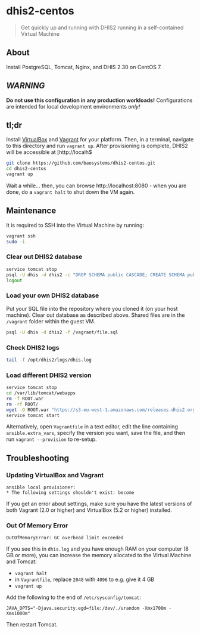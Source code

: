 # dhis2-centos

> Get quickly up and running with DHIS2 running in a self-contained Virtual Machine

## About

Install PostgreSQL, Tomcat, Nginx, and DHIS 2.30 on CentOS 7.

## _WARNING_

**Do not use this configuration in any production workloads!** Configurations are intended for local development environments _only!_

## tl;dr

Install [VirtualBox](https://www.virtualbox.org/wiki/Downloads) and [Vagrant](https://www.vagrantup.com/downloads.html) for your platform. Then, in a terminal, navigate to this directory and run `vagrant up`. After provisioning is complete, DHIS2 will be accessible at [http://localh$

```bash
git clone https://github.com/baosystems/dhis2-centos.git
cd dhis2-centos
vagrant up
```

Wait a while... then, you can browse http://localhost:8080 - when you are done, do a `vagrant halt` to shut down the VM again.

## Maintenance

It is required to SSH into the Virtual Machine by running:

```bash
vagrant ssh
sudo -i
```

### Clear out DHIS2 database

```bash
service tomcat stop
psql -U dhis -d dhis2 -c "DROP SCHEMA public CASCADE; CREATE SCHEMA public;"
logout
```

### Load your own DHIS2 database

Put your SQL file into the repository where you cloned it (on your host machine).
Clear out database as described above.
Shared files are in the `/vagrant` folder within the guest VM.

```bash
psql -U dhis -d dhis2 -f /vagrant/file.sql
```

### Check DHIS2 logs

```bash
tail -f /opt/dhis2/logs/dhis.log
```

### Load different DHIS2 version

```bash
service tomcat stop
cd /var/lib/tomcat/webapps
rm -f ROOT.war
rm -rf ROOT/
wget -O ROOT.war "https://s3-eu-west-1.amazonaws.com/releases.dhis2.org/2.29/dhis.war"
service tomcat start
```

Alternatively, open `Vagrantfile` in a text editor, edit the line containing `ansible.extra_vars`, specify the version you want, save the file, and then run `vagrant --provision` to re-setup.


## Troubleshooting

### Updating VirtualBox and Vagrant

```
ansible local provisioner:
* The following settings shouldn't exist: become
```

If you get an error about settings, make sure you have the latest versions of both Vagrant (2.0 or higher) and VirtualBox (5.2 or higher) installed.


### Out Of Memory Error

```
OutOfMemoryError: GC overhead limit exceeded
```

If you see this in `dhis.log` and you have enough RAM on your computer (8 GB or more), you can increase the memory allocated to the Virtual Machine and Tomcat:

* `vagrant halt`
* in `Vagrantfile`, replace `2048` with `4096` to e.g. give it 4 GB
* `vagrant up`


Add the following to the end of `/etc/sysconfig/tomcat`:

```
JAVA_OPTS="-Djava.security.egd=file:/dev/./urandom -Xmx1700m -Xms1000m"
```

Then restart Tomcat.